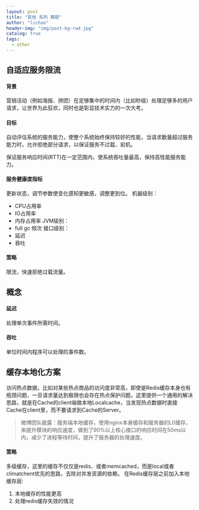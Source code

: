 ```yaml
---
layout: post
title: "其他 系列 赛题"
author: "lichao"
header-img: "img/post-bg-rwd.jpg"
catalog: true
tags:
  - other
---
```

## 自适应服务限流
#### 背景
营销活动（例如海报、拼团）在足够集中的时间内（比如秒级）处理足够多的用户请求，让世界为此狂欢，同时也是彰显技术实力的一次大考。
#### 目标
自动评估系统的服务能力，使整个系统始终保持较好的性能，当请求数量超过服务能力时，允许拒绝部分请求，以保证服务不过载、宕机。

保证服务响应时间(RTT)在一定范围内，使系统吞吐量最高，保持高性能服务能力。

#### 服务健康度指标
更新状态，调节参数使变化感知更敏感，调整更到位。
机器级别：     
* CPU占用率
* IO占用率
* 内存占用率
JVM级别：     
* full gc 频次
接口级别：     
* 延迟
* 吞吐

#### 策略
限流，快速拒绝过载流量。

## 概念


#### 延迟
处理单次事件所需时间。
#### 吞吐
单位时间内程序可以处理的事件数。


## 缓存本地化方案     
访问热点数据，比如对某些热点商品的访问度非常高，即使是Redis缓存本身也有瓶颈问题，一旦请求量达到极限也会存在热点保护问题。这里提供一个通用的解决思路，就是在Cache的client端做本地Localcache，当发现热点数据时直接Cache在client里，而不要请求到Cache的Server。

> 微博团队披露：服务端本地缓存，使用nginx本身缓存和服务器的L0缓存，来提升模块的响应速度，做到了90%以上核心接口的响应时间在50ms以内，减少了进程等待时间，提升了服务器的处理速度。


#### 策略    
多级缓存，这里的缓存不仅仅是redis、或者memcached，而是local或者climatchent优先的思路，去除对并发资源的依赖。
在Redis缓存层之前加入本地缓存层:
1. 本地缓存的性能更高
2. 处理redis缓存失效的情况